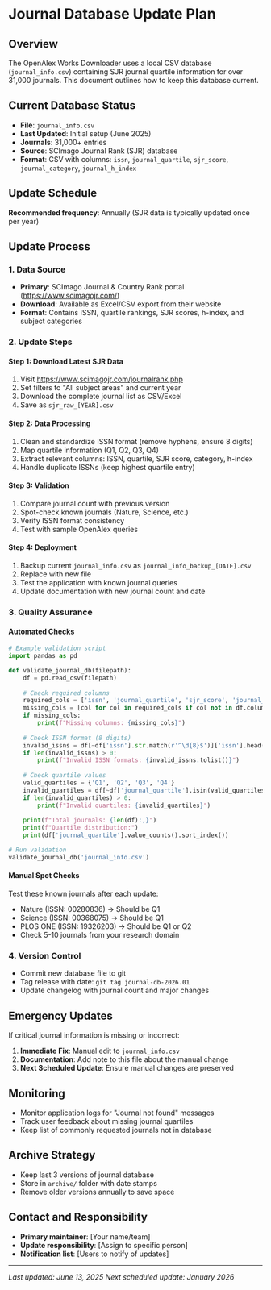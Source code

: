 # Journal Database Update Plan

## Overview
The OpenAlex Works Downloader uses a local CSV database (`journal_info.csv`) containing SJR journal quartile information for over 31,000 journals. This document outlines how to keep this database current.

## Current Database Status
- **File**: `journal_info.csv`
- **Last Updated**: Initial setup (June 2025)
- **Journals**: 31,000+ entries
- **Source**: SCImago Journal Rank (SJR) database
- **Format**: CSV with columns: `issn`, `journal_quartile`, `sjr_score`, `journal_category`, `journal_h_index`

## Update Schedule
**Recommended frequency**: Annually (SJR data is typically updated once per year)

## Update Process

### 1. Data Source
- **Primary**: SCImago Journal & Country Rank portal (https://www.scimagojr.com/)
- **Download**: Available as Excel/CSV export from their website
- **Format**: Contains ISSN, quartile rankings, SJR scores, h-index, and subject categories

### 2. Update Steps

#### Step 1: Download Latest SJR Data
1. Visit https://www.scimagojr.com/journalrank.php
2. Set filters to "All subject areas" and current year
3. Download the complete journal list as CSV/Excel
4. Save as `sjr_raw_[YEAR].csv`

#### Step 2: Data Processing
1. Clean and standardize ISSN format (remove hyphens, ensure 8 digits)
2. Map quartile information (Q1, Q2, Q3, Q4)
3. Extract relevant columns: ISSN, quartile, SJR score, category, h-index
4. Handle duplicate ISSNs (keep highest quartile entry)

#### Step 3: Validation
1. Compare journal count with previous version
2. Spot-check known journals (Nature, Science, etc.)
3. Verify ISSN format consistency
4. Test with sample OpenAlex queries

#### Step 4: Deployment
1. Backup current `journal_info.csv` as `journal_info_backup_[DATE].csv`
2. Replace with new file
3. Test the application with known journal queries
4. Update documentation with new journal count and date

### 3. Quality Assurance

#### Automated Checks
```python
# Example validation script
import pandas as pd

def validate_journal_db(filepath):
    df = pd.read_csv(filepath)
    
    # Check required columns
    required_cols = ['issn', 'journal_quartile', 'sjr_score', 'journal_category', 'journal_h_index']
    missing_cols = [col for col in required_cols if col not in df.columns]
    if missing_cols:
        print(f"Missing columns: {missing_cols}")
    
    # Check ISSN format (8 digits)
    invalid_issns = df[~df['issn'].str.match(r'^\d{8}$')]['issn'].head(10)
    if len(invalid_issns) > 0:
        print(f"Invalid ISSN formats: {invalid_issns.tolist()}")
    
    # Check quartile values
    valid_quartiles = {'Q1', 'Q2', 'Q3', 'Q4'}
    invalid_quartiles = df[~df['journal_quartile'].isin(valid_quartiles)]['journal_quartile'].unique()
    if len(invalid_quartiles) > 0:
        print(f"Invalid quartiles: {invalid_quartiles}")
    
    print(f"Total journals: {len(df):,}")
    print(f"Quartile distribution:")
    print(df['journal_quartile'].value_counts().sort_index())

# Run validation
validate_journal_db('journal_info.csv')
```

#### Manual Spot Checks
Test these known journals after each update:
- Nature (ISSN: 00280836) → Should be Q1
- Science (ISSN: 00368075) → Should be Q1
- PLOS ONE (ISSN: 19326203) → Should be Q1 or Q2
- Check 5-10 journals from your research domain

### 4. Version Control
- Commit new database file to git
- Tag release with date: `git tag journal-db-2026.01`
- Update changelog with journal count and major changes

## Emergency Updates
If critical journal information is missing or incorrect:

1. **Immediate Fix**: Manual edit to `journal_info.csv`
2. **Documentation**: Add note to this file about the manual change
3. **Next Scheduled Update**: Ensure manual changes are preserved

## Monitoring
- Monitor application logs for "Journal not found" messages
- Track user feedback about missing journal quartiles
- Keep list of commonly requested journals not in database

## Archive Strategy
- Keep last 3 versions of journal database
- Store in `archive/` folder with date stamps
- Remove older versions annually to save space

## Contact and Responsibility
- **Primary maintainer**: [Your name/team]
- **Update responsibility**: [Assign to specific person]
- **Notification list**: [Users to notify of updates]

---
*Last updated: June 13, 2025*
*Next scheduled update: January 2026*
